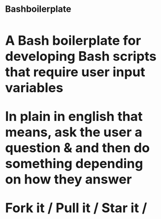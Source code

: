 <h1><strong> Bashboilerplate<strong>

<h2> A Bash boilerplate for developing Bash scripts that require user input variables
<br>
<P> In plain in english that means, ask the user a question & and then do something depending on how they answer

Fork it / Pull it / Star it / 

